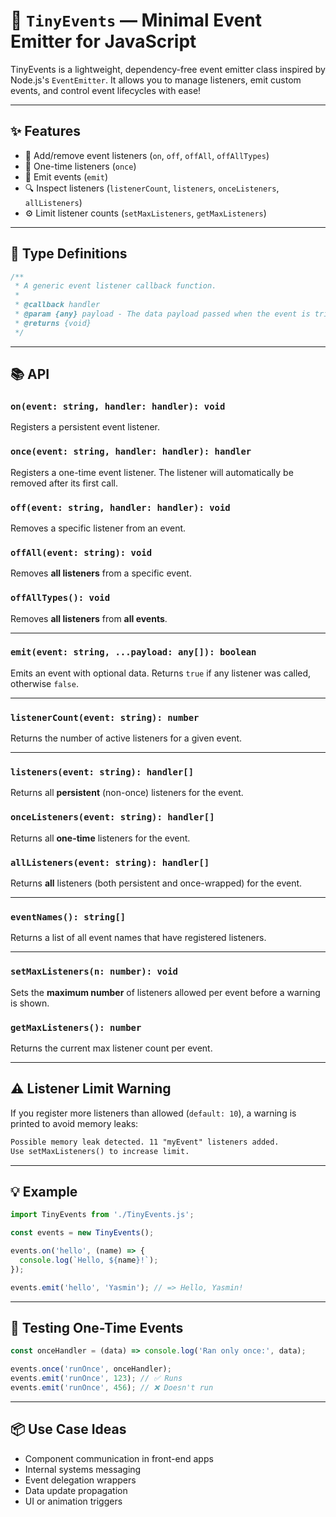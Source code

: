 # 🧩 `TinyEvents` — Minimal Event Emitter for JavaScript

TinyEvents is a lightweight, dependency-free event emitter class inspired by Node.js's `EventEmitter`. It allows you to manage listeners, emit custom events, and control event lifecycles with ease!

---

## ✨ Features

* 🔄 Add/remove event listeners (`on`, `off`, `offAll`, `offAllTypes`)
* 🎯 One-time listeners (`once`)
* 🚀 Emit events (`emit`)
* 🔍 Inspect listeners (`listenerCount`, `listeners`, `onceListeners`, `allListeners`)
* ⚙️ Limit listener counts (`setMaxListeners`, `getMaxListeners`)

---

## 🧠 Type Definitions

```js
/**
 * A generic event listener callback function.
 * 
 * @callback handler
 * @param {any} payload - The data payload passed when the event is triggered.
 * @returns {void}
 */
```

---

## 📚 API

### `on(event: string, handler: handler): void`

Registers a persistent event listener.

### `once(event: string, handler: handler): handler`

Registers a one-time event listener. The listener will automatically be removed after its first call.

### `off(event: string, handler: handler): void`

Removes a specific listener from an event.

### `offAll(event: string): void`

Removes **all listeners** from a specific event.

### `offAllTypes(): void`

Removes **all listeners** from **all events**.

---

### `emit(event: string, ...payload: any[]): boolean`

Emits an event with optional data.
Returns `true` if any listener was called, otherwise `false`.

---

### `listenerCount(event: string): number`

Returns the number of active listeners for a given event.

---

### `listeners(event: string): handler[]`

Returns all **persistent** (non-once) listeners for the event.

### `onceListeners(event: string): handler[]`

Returns all **one-time** listeners for the event.

### `allListeners(event: string): handler[]`

Returns **all** listeners (both persistent and once-wrapped) for the event.

---

### `eventNames(): string[]`

Returns a list of all event names that have registered listeners.

---

### `setMaxListeners(n: number): void`

Sets the **maximum number** of listeners allowed per event before a warning is shown.

### `getMaxListeners(): number`

Returns the current max listener count per event.

---

## ⚠️ Listener Limit Warning

If you register more listeners than allowed (`default: 10`), a warning is printed to avoid memory leaks:

```txt
Possible memory leak detected. 11 "myEvent" listeners added.
Use setMaxListeners() to increase limit.
```

---

## 💡 Example

```js
import TinyEvents from './TinyEvents.js';

const events = new TinyEvents();

events.on('hello', (name) => {
  console.log(`Hello, ${name}!`);
});

events.emit('hello', 'Yasmin'); // => Hello, Yasmin!
```

---

## 🧪 Testing One-Time Events

```js
const onceHandler = (data) => console.log('Ran only once:', data);

events.once('runOnce', onceHandler);
events.emit('runOnce', 123); // ✅ Runs
events.emit('runOnce', 456); // ❌ Doesn't run
```

---

## 📦 Use Case Ideas

* Component communication in front-end apps
* Internal systems messaging
* Event delegation wrappers
* Data update propagation
* UI or animation triggers
